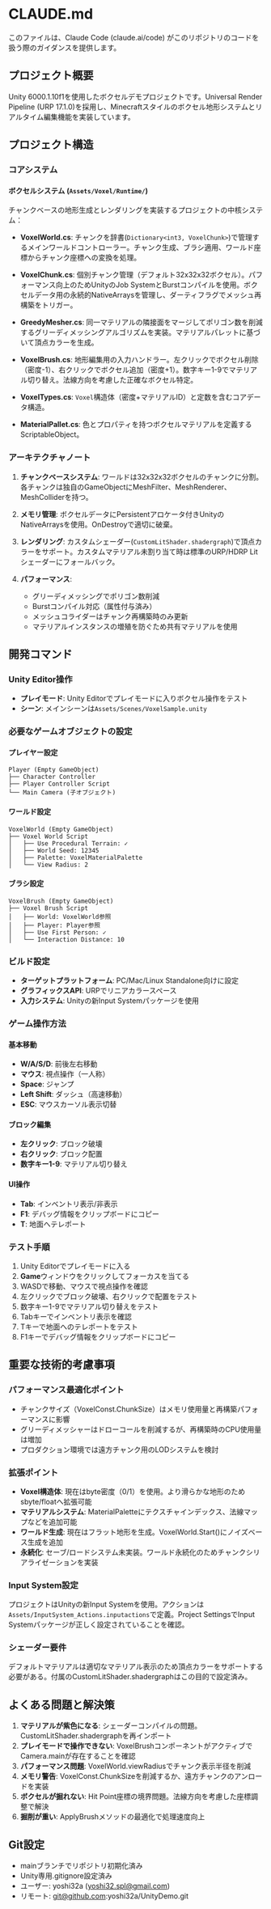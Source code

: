 # CLAUDE.md

このファイルは、Claude Code (claude.ai/code) がこのリポジトリのコードを扱う際のガイダンスを提供します。

## プロジェクト概要

Unity 6000.1.10f1を使用したボクセルデモプロジェクトです。Universal Render Pipeline (URP 17.1.0)を採用し、Minecraftスタイルのボクセル地形システムとリアルタイム編集機能を実装しています。

## プロジェクト構造

### コアシステム

#### ボクセルシステム (`Assets/Voxel/Runtime/`)
チャンクベースの地形生成とレンダリングを実装するプロジェクトの中核システム：

- **VoxelWorld.cs**: チャンクを辞書(`Dictionary<int3, VoxelChunk>`)で管理するメインワールドコントローラー。チャンク生成、ブラシ適用、ワールド座標からチャンク座標への変換を処理。

- **VoxelChunk.cs**: 個別チャンク管理（デフォルト32x32x32ボクセル）。パフォーマンス向上のためUnityのJob SystemとBurstコンパイルを使用。ボクセルデータ用の永続的NativeArraysを管理し、ダーティフラグでメッシュ再構築をトリガー。

- **GreedyMesher.cs**: 同一マテリアルの隣接面をマージしてポリゴン数を削減するグリーディメッシングアルゴリズムを実装。マテリアルパレットに基づいて頂点カラーを生成。

- **VoxelBrush.cs**: 地形編集用の入力ハンドラー。左クリックでボクセル削除（密度-1）、右クリックでボクセル追加（密度+1）。数字キー1-9でマテリアル切り替え。法線方向を考慮した正確なボクセル特定。

- **VoxelTypes.cs**: `Voxel`構造体（密度+マテリアルID）と定数を含むコアデータ構造。

- **MaterialPallet.cs**: 色とプロパティを持つボクセルマテリアルを定義するScriptableObject。

### アーキテクチャノート

1. **チャンクベースシステム**: ワールドは32x32x32ボクセルのチャンクに分割。各チャンクは独自のGameObjectにMeshFilter、MeshRenderer、MeshColliderを持つ。

2. **メモリ管理**: ボクセルデータにPersistentアロケータ付きUnityのNativeArraysを使用。OnDestroyで適切に破棄。

3. **レンダリング**: カスタムシェーダー(`CustomLitShader.shadergraph`)で頂点カラーをサポート。カスタムマテリアル未割り当て時は標準のURP/HDRP Litシェーダーにフォールバック。

4. **パフォーマンス**: 
   - グリーディメッシングでポリゴン数削減
   - Burstコンパイル対応（属性付与済み）
   - メッシュコライダーはチャンク再構築時のみ更新
   - マテリアルインスタンスの増殖を防ぐため共有マテリアルを使用

## 開発コマンド

### Unity Editor操作
- **プレイモード**: Unity Editorでプレイモードに入りボクセル操作をテスト
- **シーン**: メインシーンは`Assets/Scenes/VoxelSample.unity`

### 必要なゲームオブジェクトの設定

#### プレイヤー設定
```
Player (Empty GameObject)
├── Character Controller
├── Player Controller Script
└── Main Camera (子オブジェクト)
```

#### ワールド設定  
```
VoxelWorld (Empty GameObject)
├── Voxel World Script
│   ├── Use Procedural Terrain: ✓
│   ├── World Seed: 12345
│   ├── Palette: VoxelMaterialPalette
│   └── View Radius: 2
```

#### ブラシ設定
```
VoxelBrush (Empty GameObject)
├── Voxel Brush Script
│   ├── World: VoxelWorld参照
│   ├── Player: Player参照
│   ├── Use First Person: ✓
│   └── Interaction Distance: 10
```

### ビルド設定
- **ターゲットプラットフォーム**: PC/Mac/Linux Standalone向けに設定
- **グラフィックスAPI**: URPでリニアカラースペース
- **入力システム**: Unityの新Input Systemパッケージを使用

### ゲーム操作方法

#### 基本移動
- **W/A/S/D**: 前後左右移動
- **マウス**: 視点操作（一人称）
- **Space**: ジャンプ
- **Left Shift**: ダッシュ（高速移動）
- **ESC**: マウスカーソル表示切替

#### ブロック編集
- **左クリック**: ブロック破壊
- **右クリック**: ブロック配置
- **数字キー1-9**: マテリアル切り替え

#### UI操作
- **Tab**: インベントリ表示/非表示
- **F1**: デバッグ情報をクリップボードにコピー
- **T**: 地面へテレポート

### テスト手順
1. Unity Editorでプレイモードに入る
2. **Game**ウィンドウをクリックしてフォーカスを当てる
3. WASDで移動、マウスで視点操作を確認
4. 左クリックでブロック破壊、右クリックで配置をテスト
5. 数字キー1-9でマテリアル切り替えをテスト
6. Tabキーでインベントリ表示を確認
7. Tキーで地面へのテレポートをテスト
8. F1キーでデバッグ情報をクリップボードにコピー

## 重要な技術的考慮事項

### パフォーマンス最適化ポイント
- チャンクサイズ（VoxelConst.ChunkSize）はメモリ使用量と再構築パフォーマンスに影響
- グリーディメッシャーはドローコールを削減するが、再構築時のCPU使用量は増加
- プロダクション環境では遠方チャンク用のLODシステムを検討

### 拡張ポイント
- **Voxel構造体**: 現在はbyte密度（0/1）を使用。より滑らかな地形のためsbyte/floatへ拡張可能
- **マテリアルシステム**: MaterialPaletteにテクスチャインデックス、法線マップなどを追加可能
- **ワールド生成**: 現在はフラット地形を生成。VoxelWorld.Start()にノイズベース生成を追加
- **永続化**: セーブ/ロードシステム未実装。ワールド永続化のためチャンクシリアライゼーションを実装

### Input System設定
プロジェクトはUnityの新Input Systemを使用。アクションは`Assets/InputSystem_Actions.inputactions`で定義。Project SettingsでInput Systemパッケージが正しく設定されていることを確認。

### シェーダー要件
デフォルトマテリアルは適切なマテリアル表示のため頂点カラーをサポートする必要がある。付属のCustomLitShader.shadergraphはこの目的で設定済み。

## よくある問題と解決策

1. **マテリアルが紫色になる**: シェーダーコンパイルの問題。CustomLitShader.shadergraphを再インポート
2. **プレイモードで操作できない**: VoxelBrushコンポーネントがアクティブでCamera.mainが存在することを確認
3. **パフォーマンス問題**: VoxelWorld.viewRadiusでチャンク表示半径を削減
4. **メモリ警告**: VoxelConst.ChunkSizeを削減するか、遠方チャンクのアンロードを実装
5. **ボクセルが掘れない**: Hit Point座標の境界問題。法線方向を考慮した座標調整で解決
6. **掘削が重い**: ApplyBrushメソッドの最適化で処理速度向上

## Git設定
- mainブランチでリポジトリ初期化済み
- Unity専用.gitignore設定済み
- ユーザー: yoshi32a (yoshi32.spl@gmail.com)
- リモート: git@github.com:yoshi32a/UnityDemo.git